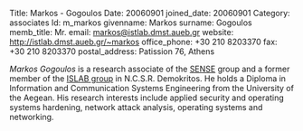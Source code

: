 Title: Markos - Gogoulos
Date: 20060901
joined_date: 20060901
Category: associates
Id: m_markos
givenname: Markos
surname: Gogoulos
memb_title: Mr.
email: markos@istlab.dmst.aueb.gr
website: http://istlab.dmst.aueb.gr/~markos
office_phone: +30 210 8203370
fax: +30 210 8203370
postal_address: Patission 76, Athens

_Markos Gogoulos_ is a research associate of the [SENSE](../groups/g_sense-details.html) group and a former member of the [ISLAB group](http://www.islab.demokritos.gr) in N.C.S.R. Demokritos. He holds a Diploma in Information and Communication Systems Engineering from the University of the Aegean. His research interests include applied security and operating systems hardening, network attack analysis, operating systems and networking.
